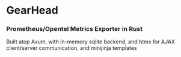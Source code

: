 # GearHead
### Prometheus/Opentel Metrics Exporter in Rust
Built atop Axum, with in-memory sqlite backend, and htmx for AJAX client/server communication, and minijinja templates  
